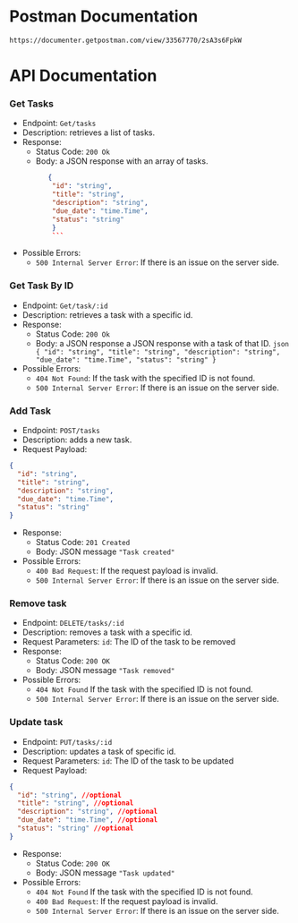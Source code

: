 # Postman Documentation

`https://documenter.getpostman.com/view/33567770/2sA3s6FpkW`


# API Documentation

### Get Tasks

  * Endpoint: `Get/tasks`
  * Description: retrieves a list of tasks.
  * Response:
    - Status Code: `200 Ok`
    - Body: a JSON response with an array of tasks.
        ```json
           {
            "id": "string",
            "title": "string",
            "description": "string",
            "due_date": "time.Time",
            "status": "string"
            }
            ```
  * Possible Errors: 
    - `500 Internal Server Error`: If there is an issue on the server side.

### Get Task By ID

  * Endpoint: `Get/task/:id`
  * Description: retrieves a task with a specific id.
  * Response:
    - Status Code: `200 Ok`
    - Body: a JSON response a JSON response with a task of that ID.
           ```json
           {
            "id": "string",
            "title": "string",
            "description": "string",
            "due_date": "time.Time",
            "status": "string"
            }
            ```       
  * Possible Errors: 
    - `404 Not Found`: If the task with the specified ID is not found.
    - `500 Internal Server Error`: If there is an issue on the server side.

### Add Task 

  * Endpoint: `POST/tasks`
  * Description: adds a new task.
  * Request Payload:
  ```json
  {
    "id": "string",
    "title": "string",
    "description": "string",
    "due_date": "time.Time",
    "status": "string"
  }
  ```
  * Response:
    - Status Code: `201 Created`
    - Body: JSON message `"Task created"`
  * Possible Errors: 
    - `400 Bad Request`: If the request payload is invalid.
    - `500 Internal Server Error`: If there is an issue on the server side.

### Remove task

  * Endpoint: `DELETE/tasks/:id`
  * Description: removes a task with a specific id.
  * Request Parameters:
  `id`: The ID of the task to be removed
  * Response:
    - Status Code: `200 OK`
    - Body: JSON message `"Task removed"`
  * Possible Errors: 
    - `404 Not Found` If the task with the specified ID is not found.
    - `500 Internal Server Error`: If there is an issue on the server side.

### Update task

  * Endpoint: `PUT/tasks/:id`
  * Description: updates a task of specific id.
  * Request Parameters:
  `id`: The ID of the task to be updated
  * Request Payload:
  ```json
  {
    "id": "string", //optional
    "title": "string", //optional
    "description": "string", //optional
    "due_date": "time.Time", //optional
    "status": "string" //optional
  }
  ```
  * Response:
    - Status Code: `200 OK`
    - Body: JSON message `"Task updated"`
  * Possible Errors: 
    - `404 Not Found` If the task with the specified ID is not found.
    - `400 Bad Request`: If the request payload is invalid.
    - `500 Internal Server Error`: If there is an issue on the server side.